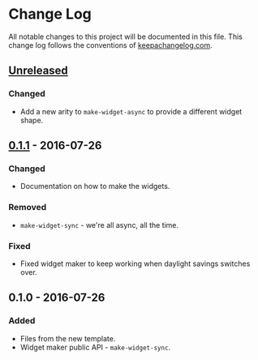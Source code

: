 # Change Log
All notable changes to this project will be documented in this file. This change log follows the conventions of [keepachangelog.com](http://keepachangelog.com/).

## [Unreleased]
### Changed
- Add a new arity to `make-widget-async` to provide a different widget shape.

## [0.1.1] - 2016-07-26
### Changed
- Documentation on how to make the widgets.

### Removed
- `make-widget-sync` - we're all async, all the time.

### Fixed
- Fixed widget maker to keep working when daylight savings switches over.

## 0.1.0 - 2016-07-26
### Added
- Files from the new template.
- Widget maker public API - `make-widget-sync`.

[Unreleased]: https://github.com/your-name/tiy-clojure-ants/compare/0.1.1...HEAD
[0.1.1]: https://github.com/your-name/tiy-clojure-ants/compare/0.1.0...0.1.1
